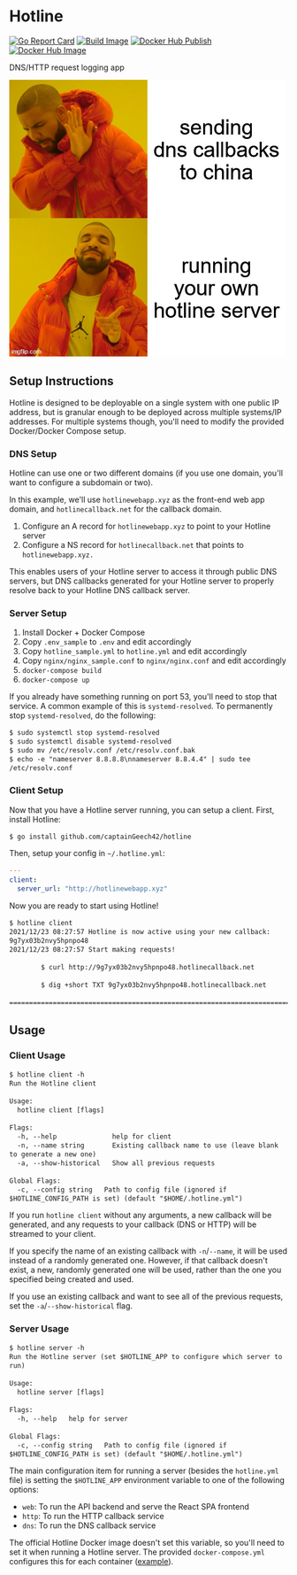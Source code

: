 # Hotline

[![Go Report Card](https://goreportcard.com/badge/github.com/captainGeech42/hotline)](https://goreportcard.com/report/github.com/captainGeech42/hotline) [![Build Image](https://github.com/captainGeech42/hotline/workflows/Build/badge.svg)](https://github.com/captainGeech42/hotline/actions?query=workflow%3A%22Build%22) [![Docker Hub Publish](https://github.com/captainGeech42/hotline/workflows/Docker%20Hub%20Publish/badge.svg)](https://github.com/captainGeech42/hotline/actions?query=workflow%3A%22Docker+Hub+Publish%22) [![Docker Hub Image](https://img.shields.io/docker/v/captaingeech/hotline?color=blue)](https://hub.docker.com/repository/docker/captaingeech/hotline/general)

DNS/HTTP request logging app

![Dank meme](/meme.jpg)

## Setup Instructions

Hotline is designed to be deployable on a single system with one public IP address, but is granular enough to be deployed across multiple systems/IP addresses. For multiple systems though, you'll need to modify the provided Docker/Docker Compose setup.

### DNS Setup

Hotline can use one or two different domains (if you use one domain, you'll want to configure a subdomain or two).

In this example, we'll use `hotlinewebapp.xyz` as the front-end web app domain, and `hotlinecallback.net` for the callback domain.

1. Configure an A record for `hotlinewebapp.xyz` to point to your Hotline server
2. Configure a NS record for `hotlinecallback.net` that points to `hotlinewebapp.xyz.`

This enables users of your Hotline server to access it through public DNS servers, but DNS callbacks generated for your Hotline server to properly resolve back to your Hotline DNS callback server.

### Server Setup

1. Install Docker + Docker Compose
2. Copy `.env_sample` to `.env` and edit accordingly
3. Copy `hotline_sample.yml` to `hotline.yml` and edit accordingly
4. Copy `nginx/nginx_sample.conf` to `nginx/nginx.conf` and edit accordingly
4. `docker-compose build`
5. `docker-compose up`

If you already have something running on port 53, you'll need to stop that service. A common example of this is `systemd-resolved`. To permanently stop `systemd-resolved`, do the following:

```
$ sudo systemctl stop systemd-resolved
$ sudo systemctl disable systemd-resolved
$ sudo mv /etc/resolv.conf /etc/resolv.conf.bak
$ echo -e "nameserver 8.8.8.8\nnameserver 8.8.4.4" | sudo tee /etc/resolv.conf
```

### Client Setup

Now that you have a Hotline server running, you can setup a client. First, install Hotline:

```
$ go install github.com/captainGeech42/hotline
```

Then, setup your config in `~/.hotline.yml`:

```yml
---
client:
  server_url: "http://hotlinewebapp.xyz"
```

Now you are ready to start using Hotline!

```
$ hotline client
2021/12/23 08:27:57 Hotline is now active using your new callback: 9g7yx03b2nvy5hpnpo48
2021/12/23 08:27:57 Start making requests!

        $ curl http://9g7yx03b2nvy5hpnpo48.hotlinecallback.net

        $ dig +short TXT 9g7yx03b2nvy5hpnpo48.hotlinecallback.net

===========================================================================

```

## Usage

### Client Usage

```
$ hotline client -h
Run the Hotline client

Usage:
  hotline client [flags]

Flags:
  -h, --help              help for client
  -n, --name string       Existing callback name to use (leave blank to generate a new one)
  -a, --show-historical   Show all previous requests

Global Flags:
  -c, --config string   Path to config file (ignored if $HOTLINE_CONFIG_PATH is set) (default "$HOME/.hotline.yml")
```

If you run `hotline client` without any arguments, a new callback will be generated, and any requests to your callback (DNS or HTTP) will be streamed to your client.

If you specify the name of an existing callback with `-n`/`--name`, it will be used instead of a randomly generated one. However, if that callback doesn't exist, a new, randomly generated one will be used, rather than the one you specified being created and used.

If you use an existing callback and want to see all of the previous requests, set the `-a`/`--show-historical` flag.

### Server Usage

```
$ hotline server -h
Run the Hotline server (set $HOTLINE_APP to configure which server to run)

Usage:
  hotline server [flags]

Flags:
  -h, --help   help for server

Global Flags:
  -c, --config string   Path to config file (ignored if $HOTLINE_CONFIG_PATH is set) (default "$HOME/.hotline.yml")
```

The main configuration item for running a server (besides the `hotline.yml` file) is setting the `$HOTLINE_APP` environment variable to one of the following options:

* `web`: To run the API backend and serve the React SPA frontend
* `http`: To run the HTTP callback service
* `dns`: To run the DNS callback service

The official Hotline Docker image doesn't set this variable, so you'll need to set it when running a Hotline server. The provided `docker-compose.yml` configures this for each container ([example](https://github.com/captainGeech42/hotline/blob/main/docker-compose.yml#L30)).
